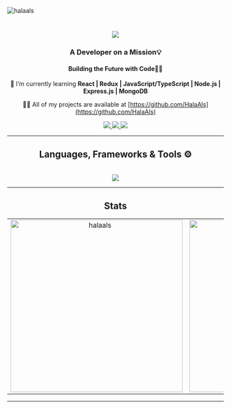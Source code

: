 <p align="left"> <img src="https://komarev.com/ghpvc/?username=halaals&label=Profile%20views&color=0e75b6&style=flat" alt="halaals" /> </p>

<h1 align="center">
    <img src="https://readme-typing-svg.herokuapp.com/?font=Righteous&size=35&center=true&vCenter=true&width=500&height=70&duration=4000&lines=Hi+There!+👋;+I'm+Hala+Alsuwayt💗!;" />
</h1>
<h3 align="center">A Developer on a Mission💡</h3>
<h4 align="center">Building the Future with Code👾💗</h4>

<div align="center">
  
🌻 I’m currently learning **React | Redux | JavaScript/TypeScript | Node.js | Express.js | MongoDB**
  
👩‍💻 All of my projects are available at [https://github.com/HalaAls](https://github.com/HalaAls)
</div>

<div align="center"> 
  <a href="mailto:alsuwait.ha@gmail.com">
    <img src="https://img.shields.io/badge/Gmail-333333?style=for-the-badge&logo=gmail&logoColor=red" />
  </a>
  <a href="https://www.linkedin.com/in/halaalsuwayt/" target="_blank">
    <img src="https://img.shields.io/badge/LinkedIn-0077B5?style=for-the-badge&logo=linkedin&logoColor=white" target="_blank" />
  </a>
  <a href="" target="_blank">
     <img src="https://img.shields.io/badge/Portfolio-FF5722?style=for-the-badge&logo=todoist&logoColor=white" target="_blank" /> 
    </a>
</div>
<hr/>
 
<h2 align="center">Languages, Frameworks & Tools ⚙ </h2>
<br/>
<div align="center">
     <img src="https://skillicons.dev/icons?i=javascript,typescript,mongodb,express,react,nodejs,html,css,sass,python,postgresql,flask,dotnet,cs,java,php,mysql,vscode,postman,git,github,heroku,aws,docker,kubernetes&perline=9" />
    <br>
</div>
<hr/>
<h2 align="center">Stats </h2>
<div align="center">
  <table>
    <tr>
      <td align="center">
        <img  width="400" src="https://github-readme-stats.vercel.app/api?username=halaals&count_private=true&show_icons=true&locale=en&theme=react&rank_icon=github&border_radius=10" alt="halaals" />
      </td>
      <td align="center">
        <img width="400" src="https://github-readme-stats.vercel.app/api/top-langs?username=halaals&show_icons=true&locale=en&langs_count=10&layout=compact&theme=react&border_radius=10&size_weight=0.5&count_weight=0.5" alt="halaals" />
      </td>
      <td align="center">
        <img width="400" src="https://github-readme-streak-stats.herokuapp.com/?user=halaals&count_private=true&theme=react&border_radius=10" alt="halaals" />
      </td>
    </tr>
  </table>
</div>
<hr/>
